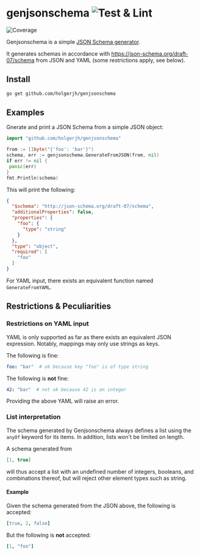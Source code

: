 # genjsonschema ![Test & Lint](https://github.com/holgerjh/genjsonschema/actions/workflows/go.yml/badge.svg)
![Coverage](https://img.shields.io/badge/Coverage-93.5%25-brightgreen)

Genjsonschema is a simple [JSON Schema generator](https://json-schema.org).

It generates schemas in accordance with <https://json-schema.org/draft-07/schema> from JSON and YAML (some restrictions apply, see below).

## Install

```bash
go get github.com/holgerjh/genjsonschema
```

## Examples

Gnerate and print a JSON Schema from a simple JSON object:

```go
import "github.com/holgerjh/genjsonschema"

from := []byte("{'foo': 'bar'}")
schema, err := genjsonschema.GenerateFromJSON(from, nil)
if err != nil {
 panic(err)
}
fmt.Println(schema)
```

This will print the following:

```JSON
{
  "$schema": "http://json-schema.org/draft-07/schema",
  "additionalProperties": false,
  "properties": {
    "foo": {
      "type": "string"
    }
  },
  "type": "object",
  "required": [
    "foo"
  ]
}
```

For YAML input, there exists an equivalent function named `GenerateFromYAML`.

## Restrictions \& Peculiarities

### Restrictions on YAML input

YAML is only supported as far as there exists an equivalent JSON expression. Notably, mappings may only use strings as keys.

The following is fine:

```YAML
foo: "bar"  # ok because key "foo" is of type string
```

The following is **not** fine:

```YAML
42: "bar"  # not ok because 42 is an integer
```

Providing the above YAML will raise an error.

### List interpretation

The schema generated by Genjsonschema always defines a list using the `anyOf` keyword for its items. In addition, lists won't be limited on length.

A schema generated from

```json
[1, true]
```

will thus accept a list with an undefined number of integers, booleans, and combinations thereof, but will reject other element types such as string.

#### Example

Given the schema generated from the JSON above, the following is accepted:

```YAML
[true, 2, false]
```

But the following is **not** accepted:

```YAML
[1, "foo"]
```
